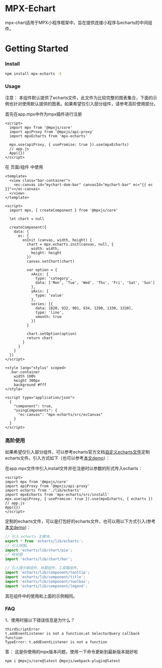 # MPX-Echart
mpx-chart适用于MPX小程序框架中，旨在提供连接小程序与echarts的中间组件。

# Getting Started

### Install
```bash
npm install mpx-echarts -S
```

### Usage

注意： 本组件默认提供了echarts文件，此文件为比较完整的图表集合，下面的示例也针对使用默认提供的图表。如果希望仅引入部分组件，请参考高阶使用部分。

首先在app.mpx中作为mpx插件进行注册

```vue
<script>
  import mpx from '@mpxjs/core'
  import apiProxy from '@mpxjs/api-proxy'
  import mpxEcharts from 'mpx-echarts'

  mpx.use(apiProxy, { usePromise: true }).use(mpxEcharts)
  // app.js
  App({})
</script>
```

在 页面/组件 中使用
```vue
<template>
  <view class="bar-container">
    <ec-canvas id="mychart-dom-bar" canvasId="mychart-bar" ec="{{ ec }}"></ec-canvas>
  </view>
</template>

<script>
  import mpx, { createComponent } from '@mpxjs/core'

  let chart = null

  createComponent({
    data: {
      ec: {
        onInit (canvas, width, height) {
          chart = mpx.echarts.init(canvas, null, {
            width: width,
            height: height
          })
          canvas.setChart(chart)

          var option = {
            xAxis: {
              type: 'category',
              data: ['Mon', 'Tue', 'Wed', 'Thu', 'Fri', 'Sat', 'Sun']
            },
            yAxis: {
              type: 'value'
            },
            series: [{
              data: [820, 932, 901, 934, 1290, 1330, 1320],
              type: 'line',
              smooth: true
            }]
          }

          chart.setOption(option)
          return chart
        }
      }
    }
  })
</script>

<style lang="stylus" scoped>
  .bar-container
    width 100%
    height 300px
    background #fff
</style>

<script type="application/json">
  {
    "component": true,
    "usingComponents": {
      "ec-canvas": "mpx-echarts/src/ecCanvas"
    }
  }
</script>

```

### 高阶使用

如果希望仅引入部分组件，可以参考echarts官方文档[自定义echarts文件](https://echarts.baidu.com/tutorial.html#%E8%87%AA%E5%AE%9A%E4%B9%89%E6%9E%84%E5%BB%BA%20ECharts)定制echarts文件。引入方式如下（也可以参考[本文demo](https://github.com/echaoo/mpx-echarts/tree/master/example)）：

在app.mpx文件中引入install文件并在注册时以参数的形式传入echarts：
```vue
<script>
import mpx from '@mpxjs/core'
import apiProxy from '@mpxjs/api-proxy'
import echarts from './lib/echarts'
import mpxEcharts from 'mpx-echarts/src/install'
mpx.use(apiProxy, { usePromise: true }).use(mpxEcharts, { echarts })
// app.js
App({})
</script>
```
定制的echarts文件，可以是打包好的echarts文件，也可以用以下方式引入(参考[本文demo](https://github.com/echaoo/mpx-echarts/blob/master/example/lib/echarts.js))：
```js
// 引入 echarts 主模块。
export * from 'echarts/lib/echarts';
// 引入饼图。
import 'echarts/lib/chart/pie';
// 柱状图
import 'echarts/lib/chart/bar';

// 引入提示框组件、标题组件、工具箱组件。
import 'echarts/lib/component/tooltip';
import 'echarts/lib/component/title';
import 'echarts/lib/component/toolbox';
import 'echarts/lib/component/legend';
```
其在组件中的使用和上面的示例相同。


### FAQ
1、使用时报以下错误信息是为什么？
 ```
thirdScriptError
t.addEventListener is not a function;at SelectorQuery callback function
TypeError: t.addEventListener is not a function
```
答： 这是你使用的mpx版本问题，使用一下命令更新到最新版本就好啦
```bash
npm i @mpxjs/core@latest @mpxjs/webpack-plugin@latest
```


